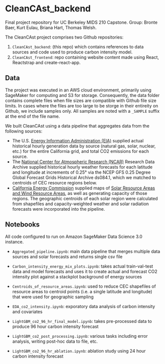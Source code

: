 # CleanCAst_backend

Final project repository for UC Berkeley MIDS 210 Capstone. Group: Bronte Baer, Kurt Eulau, Briana Hart, Thomas Welsh.

The CleanCAst project comprises two Github repositories:

1. `CleanCAst_backend`: (this repo) which contains references to data sources and code used to produce carbon intensity model.
2. `CleanCAst_frontend`: repo containing website content made using React, Reactstrap and create-react-app.

## Data

The project was executed in an AWS cloud environment, primarily using SageMaker for computing and S3 for storage. Consequently, the data folder contains complete files when file sizes are compatible with Github file size limits. In cases where the files are too large to be storge in their entireity on Github, we include samples only. All samples are noted with a `_SAMPLE` suffix at the end of the file name.

We built CleanCAst using a data pipeline that aggregates data from the following sources:

* The U.S. [Energy Information Administration (EIA)](https://www.eia.gov/) supplied actual historical hourly generation data by source (natural gas, solar, nuclear, etc.) for the entire California grid, and total CO2 emissions for each source.
* The [National Center for Atmospheric Research (NCAR)]() Research Data Archive supplied historical hourly weather forecasts for each latitude and longitude at increments of 0.25° via the NCEP GFS 0.25 Degree Global Forecast Grids Historical Archive ds084.1, which we matched to centroids of CEC resource regions below.
* [California Energy Commission](https://www.energy.ca.gov/) supplied maps of [Solar Resource Areas and Wind Resource Areas](https://cecgis-caenergy.opendata.arcgis.com/maps/CAEnergy::solar-resource-areas-2022), as well as generating capacity of those regions. The geographic centroids of each solar region were calculated from shapefiles and capacity-weighted weather and solar radiation forecasts were incorporated into the pipeline.

## Notebooks

All code configured to run on Amazon SageMaker Data Science 3.0 instance.

* `Aggregated_pipeline.ipynb`: main data pipeline that merges multiple data sources and solar forecasts and returns single csv file

* `Carbon_intensity_energy_mix_plots.ipynb`: takes actual train-val-test data and model forecasts and uses it to create actual and forecast CO2 intensity plot against a stackplot background of energy sources

* `Centroids_of_resource_areas.ipynb`: used to reduce CEC shapefiles of resource areas to centroid points (i.e. a single latitude and longitude) that were used for geographic sampling

* `EDA_co2_intensity.ipynb`: exporatory data analysis of carbon intensity and covariates

* `LightGBM_co2_96_hr_final_model.ipynb`: takes pre-processed data to produce 96 hour carbon intensity forecast

* `LightGBM_co2_post_processing.ipynb`: various tasks including error analysis, writing post-hoc data to file, etc.

* `LightGBM_co2_96_hr_ablation.ipynb`: ablation study using 24 hour carbon intensity forecast
